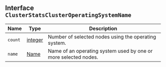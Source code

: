 ## Interface `ClusterStatsClusterOperatingSystemName`

| Name | Type | Description |
| - | - | - |
| `count` | [integer](./integer.md) | Number of selected nodes using the operating system. |
| `name` | [Name](./Name.md) | Name of an operating system used by one or more selected nodes. |
